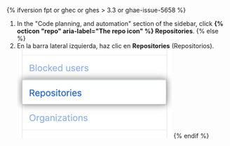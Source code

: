 {% ifversion fpt or ghec or ghes > 3.3 or ghae-issue-5658 %}
1. In the "Code planning, and automation" section of the sidebar, click **{% octicon "repo" aria-label="The repo icon" %} Repositories**.
{% else %}
1. En la barra lateral izquierda, haz clic en **Repositories** (Repositorios). ![Pestaña Repositories (Repositorios)](/assets/images/help/settings/repos-tab.png)
{% endif %}
